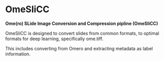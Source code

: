 # OmeSliCC
**Ome(ro) SLide Image Conversion and Compression pipline (OmeSliCC)**

OmeSliCC is designed to convert slides from common formats, to optimal formats for deep learning, specifically ome.tiff.

This includes converting from Omero and extracting metadata as label information.
